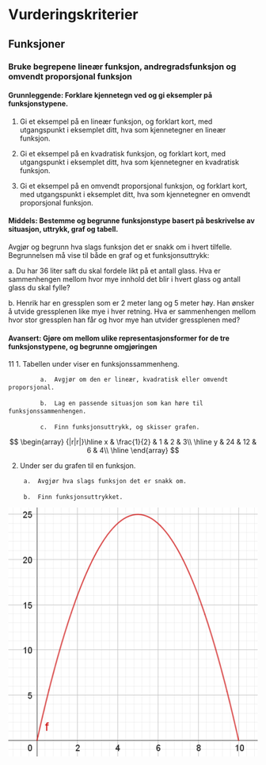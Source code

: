 # Vurderingskriterier

## Funksjoner

### Bruke begrepene lineær funksjon, andregradsfunksjon og omvendt proporsjonal funksjon

#### Grunnleggende: Forklare kjennetegn ved og gi eksempler på funksjonstypene.

1. Gi et eksempel på en lineær funksjon, og forklart kort, med utgangspunkt i eksemplet ditt, hva som kjennetegner en lineær funksjon.

2. Gi et eksempel på en kvadratisk funksjon, og forklart kort, med utgangspunkt i eksemplet ditt, hva som kjennetegner en kvadratisk funksjon.

3. Gi et eksempel på en omvendt proporsjonal funksjon, og forklart kort, med utgangspunkt i eksemplet ditt, hva som kjennetegner en omvendt proporsjonal funksjon.

#### Middels: Bestemme og begrunne funksjonstype basert på beskrivelse av situasjon, uttrykk, graf og tabell.

Avgjør og begrunn hva slags funksjon det er snakk om i hvert tilfelle. Begrunnelsen må vise til både en graf og et funksjonsuttrykk:

   a. Du har 36 liter saft du skal fordele likt på et antall glass. Hva er sammenhengen mellom hvor mye innhold det blir i hvert glass og antall glass du skal fylle?

   b. Henrik har en gressplen som er $2$ meter lang og $5$ meter høy. Han ønsker å utvide gressplenen like mye i hver retning. Hva er sammenhengen mellom hvor stor gressplen han får og hvor mye han utvider gressplenen med?

#### Avansert: Gjøre om mellom ulike representasjonsformer for de tre funksjonstypene, og begrunne omgjøringen

11 1.   Tabellen under viser en funksjonssammenheng.

             a.  Avgjør om den er lineær, kvadratisk eller omvendt proporsjonal.

             b.  Lag en passende situasjon som kan høre til funksjonssammenhengen.

             c.  Finn funksjonsuttrykk, og skisser grafen. 
$$
\begin{array} {|r|r|}\hline x &  \frac{1}{2} & 1 & 2 & 3\\ \hline y & 24 & 12 & 6 & 4\\ \hline  \end{array}
$$

2. Under ser du grafen til en funksjon.

        a.  Avgjør hva slags funksjon det er snakk om.

        b.  Finn funksjonsuttrykket.

![](/img/2023-04-06-16-09-54.png)
